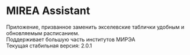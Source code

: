 # MIREA Assistant
Приложение, призванное заменить экселевские таблички удобным и обновляемым расписанием. <br />
Поддерживает большую часть институтов МИРЭА <br />
Текущая стабильная версия: 2.0.1 <br />
